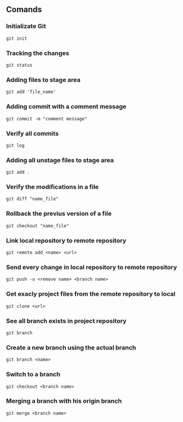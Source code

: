 ## Comands

### Initializate Git 

```git
git init
```

### Tracking the changes

```git
git status
```

### Adding files to stage area

```git
git add 'file_name'
```

### Adding commit with a comment message

```git
git commit -m "comment message"
```

### Verify all commits

```git
git log
```

### Adding all unstage files to stage area

```git
git add .
``` 

### Verify the modifications in a file

```git
git diff "name_file"
``` 

### Rollback the previus version of a file

```git
git checkout "name_file"
``` 

### Link local repository to remote repository

```git
git remote add <name> <url>
``` 

### Send every change in local repository to remote repository

```git
git push -u <remove name> <branch name>
``` 

### Get exacly project files from the remote repository to local

```git
git clone <url>
``` 

### See all branch exists in project repository

```git
git branch
``` 

### Create a new branch using the actual branch

```git
git branch <name>
``` 

### Switch to a branch

```git
git checkout <branch name>
``` 


### Merging a branch with his origin branch

```git
git merge <branch name>
``` 